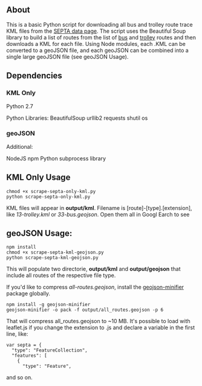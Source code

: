 ## About

This is a basic Python script for downloading all bus and trolley route trace KML files from the [SEPTA data page](http://www3.septa.org/hackathon/). The script uses the Beautiful Soup library to build a list of routes from the list of [bus](http://www.septa.org/schedules/bus/index.html) and [trolley](http://www.septa.org/schedules/trolley/index.html) routes and then downloads a KML for each file. Using Node modules, each .KML can be converted to a geoJSON file, and each geoJSON can be combined into a single large geoJSON file (see geoJSON Usage).

## Dependencies

### KML Only

Python 2.7

Python Libraries:
BeautifulSoup
urllib2
requests
shutil
os

### geoJSON
Additional:

NodeJS
npm
Python subprocess library


## KML Only Usage
	chmod +x scrape-septa-only-kml.py
	python scrape-septa-only-kml.py

KML files will appear in __output/kml__. Filename is [route]-[type].[extension], like _13-trolley.kml_ or _33-bus.geojson_. Open them all in Googl Earch to see 


## geoJSON Usage:

	npm install
	chmod +x scrape-septa-kml-geojson.py
	python scrape-septa-kml-geojson.py

This will populate two directorie, __output/kml__ and __output/geojson__ that include all routes of the respective file type. 

If you'd like to compress _all-routes.geojson_, install the [geojson-minifier](https://github.com/igorti/geojson-minifier) package globally.

	npm install -g geojson-minifier
	geojson-minifier -o pack -f output/all_routes.geojson -p 6

That will compress all_routes.geojson to ~10 MB. It's possible to load with leaflet.js if you change the extension to .js and declare a variable in the first line, like:

	var septa = {
	  "type": "FeatureCollection",
	  "features": [
	    {
	      "type": "Feature",

and so on.




